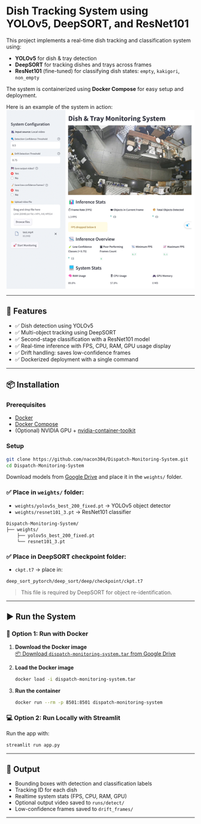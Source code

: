 # Dish Tracking System using YOLOv5, DeepSORT, and ResNet101

This project implements a real-time dish tracking and classification system using:

- **YOLOv5** for dish & tray detection
- **DeepSORT** for tracking dishes and trays across frames
- **ResNet101** (fine-tuned) for classifying dish states: `empty`, `kakigori`, `non_empty`

The system is containerized using **Docker Compose** for easy setup and deployment.

Here is an example of the system in action:
![Dish Tracking Screenshot](screenshot.png)

---

## 🚀 Features

- ✅ Dish detection using YOLOv5
- ✅ Multi-object tracking using DeepSORT
- ✅ Second-stage classification with a ResNet101 model
- ✅ Real-time inference with FPS, CPU, RAM, GPU usage display
- ✅ Drift handling: saves low-confidence frames
- ✅ Dockerized deployment with a single command

---

## 📦 Installation

### Prerequisites

- [Docker](https://docs.docker.com/get-docker/)
- [Docker Compose](https://docs.docker.com/compose/install/)
- (Optional) NVIDIA GPU + [nvidia-container-toolkit](https://docs.nvidia.com/datacenter/cloud-native/container-toolkit/install-guide.html)

### Setup

```bash
git clone https://github.com/nacon304/Dispatch-Monitoring-System.git
cd Dispatch-Monitoring-System
```

Download models from [Google Drive](https://drive.google.com/drive/folders/1vaO-CN56M2cj_AeNe5R-ZRK0PNIO289n?usp=sharing) and place it in the `weights/` folder.

### ✅ Place in `weights/` folder:

- `weights/yolov5s_best_200_fixed.pt` → YOLOv5 object detector
- `weights/resnet101_3.pt` → ResNet101 classifier

```
Dispatch-Monitoring-System/
├── weights/
    ├── yolov5s_best_200_fixed.pt
    └── resnet101_3.pt
```

### ✅ Place in DeepSORT checkpoint folder:

- `ckpt.t7` → place in:

```
deep_sort_pytorch/deep_sort/deep/checkpoint/ckpt.t7
```

> This file is required by DeepSORT for object re-identification.

---

## ▶️ Run the System

### 🐳 Option 1: Run with Docker

1. **Download the Docker image**  
   [📦 Download `dispatch-monitoring-system.tar` from Google Drive](https://drive.google.com/drive/folders/1s9IpOeQ3Dfv9G7xYQPSWZJC9yLCzM7cP?usp=sharing)

2. **Load the Docker image**

   ```bash
   docker load -i dispatch-monitoring-system.tar
   ```

3. **Run the container**
   ```bash
   docker run --rm -p 8501:8501 dispatch-monitoring-system
   ```

### 💻 Option 2: Run Locally with Streamlit

Run the app with:

```bash
streamlit run app.py
```

---

## 🧪 Output

- Bounding boxes with detection and classification labels
- Tracking ID for each dish
- Realtime system stats (FPS, CPU, RAM, GPU)
- Optional output video saved to `runs/detect/`
- Low-confidence frames saved to `drift_frames/`

---
